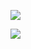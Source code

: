 
![](https://github.com/rhydiant/sunriseset-example-objective-c/master/sunriseScreenshot.png)

![](https://github.com/rhydiant/sunriseset-example-objective-c/master/sunsetScreenshot.png)
